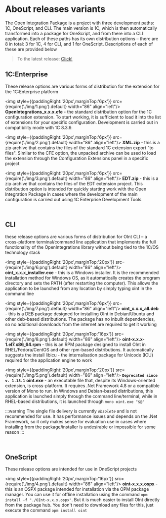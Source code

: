 ﻿---
sidebar_position: 1
---

# About releases variants

The Open Integration Package is a project with three development paths: 1C, OneScript, and CLI. The main version is 1C, which is then automatically transformed into a package for OneScript, and from there into a CLI application. Each of these paths has its own distribution options – there are 8 in total: 3 for 1C, 4 for CLI, and 1 for OneScript. Descriptions of each of these are provided below

>To the latest release: [Click!](https://github.com/Bayselonarrend/OpenIntegrations/releases/latest)

## 1С:Enterprise
These release options are various forms of distribution for the extension for the 1C:Enterprise platform

<img style={{paddingRight:'20px',marginTop:'6px'}} src={require('./img/1.png').default} width="86" align="left"/>
**OpenIntegrations_x.x.x.cfe** - the standard distribution option for the 1C configuration extension. To start working, it is sufficient to load it into the list of extensions for your specific configuration. Development is carried out in compatibility mode with 1C 8.3.9.

<img style={{paddingRight:'20px',marginTop:'6px'}} src={require('./img/2.png').default} width="86" align="left"/>
**XML.zip** - this is a zip archive that contains the files of the standard 1C extension export "to files". Similar to the CFE option, the unpacked archive can be used to load the extension through the Configuration Extensions panel in a specific project

<img style={{paddingRight:'20px',marginTop:'6px'}} src={require('./img/3.png').default} width="86" align="left"/>
**EDT.zip** - this is a zip archive that contains the files of the EDT extension project. This distribution option is intended for quickly starting work with the Open Integration Package in cases where the development of the main configuration is carried out using 1C Enterprise Development Tools

<br/>

## CLI
these release options are various forms of distribution for OInt CLI – a cross-platform terminal/command line application that implements the full functionality of the OpenIntegrations library without being tied to the 1C/OS technology stack

<img style={{paddingRight:'20px',marginTop:'20px'}} src={require('./img/6.png').default} width="86" align="left"/>
**oint_x.x.x_installer.exe** - this is a Windows installer. It is the recommended installation method for Windows OS, as it automatically creates the program directory and sets the PATH (after restarting the computer). This allows the application to be launched from any location by simply typing oint in the command line

<img style={{paddingRight:'20px',marginTop:'6px'}} src={require('./img/7.png').default} width="86" align="left"/>
**oint_x.x.x_all.deb** - this is a DEB package designed for installing OInt in Debian/Ubuntu and other deb-based distributions. The package has no inbuilt dependencies, so no additional downloads from the internet are required to get it working

<img style={{paddingRight:'20px',marginTop:'16px'}} src={require('./img/8.png').default} width="86" align="left"/>
**oint-x.x.x-1.el7.x86_64.rpm** - this is an RPM package designed to install OInt in RHEL/Fedora/CentOS and other rpm-based distributions. It automatically suggests the install libicu - the internalisation package for Unicode (ICU) required for the application engine to work

<img style={{paddingRight:'20px',marginTop:'20px'}} src={require('./img/5.png').default} width="86" align="left"/>
**`Deprecated since v. 1.18.1`** **oint.exe** - an executable file that, despite its Windows-oriented extension, is cross-platform. It requires .Net Framework 4.8 or a compatible version of Mono to run. In Windows and Debian-based distributions, this application is launched simply through the command line/terminal, while in RHEL-based distributions, it is launched through ```mono oint.exe "$@"```

:::warning
The single file delivery is currently *`obsolete`* and is not recommended for use. It has performance issues and depends on the .Net Framework, so it only makes sense for evaluation use in cases where installing from the package/installer is undesirable or impossible for some reason
:::

<br/>


## OneScript
These release options are intended for use in OneScript projects

<img style={{paddingRight:'20px',marginTop:'16px'}} src={require('./img/4.png').default} width="86" align="left"/>
**oint-x.x.x.ospx** - this is an OSPX package intended for installation via the OPM package manager. You can use it for offline installation using the command
``` opm install -f "./OInt-x.x.x.ospx" ```.
But it is much easier to install OInt directly from the package hub. You don't need to download any files for this, just execute the command ``` opm install oint ```



<br/>
